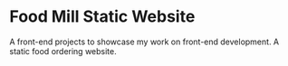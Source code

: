 # Food Mill Static Website

A front-end projects to showcase my work on front-end development. 
A static food ordering website.

